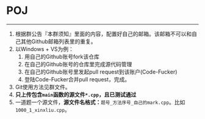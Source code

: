 # POJ
***
1. 根据群公告『本群须知』里面的内容，配置好自己的邮箱。该邮箱不可以和自己其他Github邮箱列表里的重复。
2. 以Windows + VS为例：
   1. 用自己的Github账号fork该仓库
   2. 在自己的Github账号的仓库里完成源代码管理
   3. 在自己的Github账号里发起pull request到该账户(Code-Fucker)
   4. 登陆Code-Fucker合并pull request，完成。
2. Git使用方法见群文件。
3. **只上传包含`main`函数的源文件`*.cpp`，且已测试通过**
4. 一道题一个源文件，**源文件名格式：**`题号_方法序号_自己的mark.cpp`。比如`1000_1_xinxliu.cpp`。
